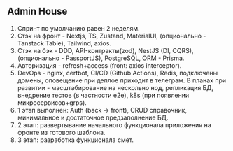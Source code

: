 ## Admin House

1) Спринт по умолчанию равен 2 неделям.
2) Стэк на фронт - Nextjs, TS, Zustand, MaterialUI, (опционально - Tanstack Table), Tailwind, axios.
3) Стэк на бэк - DDD, API-контракты(zod), NestJS (DI, CQRS), (опционально - PassportJS), PostgreSQL, ORM - Prisma.
4) Авторизация - refresh+access (front: axios interceptor).
5) DevOps - nginx, certbot, CI/CD (Github Actions), Redis, подключены домены, оповещение при деплое приходит в телеграм. В планах при развитии - масштабирование на нескольно нод, репликация БД, внедрение тестов (в частности e2e), k8s (при появлении микросервисов+grps).
6) 1 этап выполнен: Auth (back -> front), CRUD справочник, минимальное и достаточное предзаполнение БД.
7) 2 этап: развертывание начального функционала приложения на фронте из готового шаблона.
8) 3 этап: разработка функционала смет.
